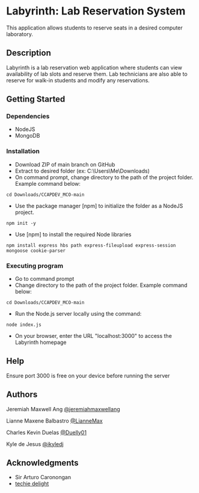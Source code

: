 # Labyrinth: Lab Reservation System
This application allows students to reserve seats in a desired computer laboratory.

## Description
Labyrinth is a lab reservation web application where students can view availability of lab slots and reserve them. Lab technicians are also able to reserve for walk-in students and modify any reservations.

## Getting Started

### Dependencies

* NodeJS
* MongoDB

### Installation

* Download ZIP of main branch on GitHub
* Extract to desired folder (ex: C:\Users\Me\Downloads)
* On command prompt, change directory to the path of the project folder. Example command below:
```
cd Downloads/CCAPDEV_MCO-main
``` 

* Use the package manager [npm] to initialize the folder as a NodeJS project.

```
npm init -y
```

* Use [npm] to install the required Node libraries
```
npm install express hbs path express-fileupload express-session mongoose cookie-parser
```

### Executing program

* Go to command prompt
* Change directory to the path of the project folder. Example command below:
```
cd Downloads/CCAPDEV_MCO-main
```

* Run the Node.js server locally using the command:
```
node index.js
```
* On your browser, enter the URL "localhost:3000" to access the Labyrinth homepage

## Help

Ensure port 3000 is free on your device before running the server

## Authors
Jeremiah Maxwell Ang
[@jeremiahmaxwellang](https://github.com/jeremiahmaxwellang)

Lianne Maxene Balbastro
[@LianneMax](https://github.com/LianneMax)

Charles Kevin Duelas
[@Duelly01](https://github.com/Duelly01)

Kyle de Jesus
[@ikyledj](https://github.com/ikyledj)

## Acknowledgments
* Sir Arturo Caronongan
* [techie delight](https://www.techiedelight.com/generate-sha-256-hash-javascript/)